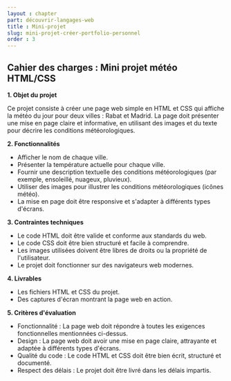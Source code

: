 ```yaml
---
layout : chapter
part: découvrir-langages-web
title : Mini-projet
slug: mini-projet-créer-portfolio-personnel
order : 3
---
```


## Cahier des charges : Mini projet météo HTML/CSS

**1. Objet du projet**

Ce projet consiste à créer une page web simple en HTML et CSS qui affiche la météo du jour pour deux villes : Rabat et Madrid. La page doit présenter une mise en page claire et informative, en utilisant des images et du texte pour décrire les conditions météorologiques.

**2. Fonctionnalités**

* Afficher le nom de chaque ville.
* Présenter la température actuelle pour chaque ville.
* Fournir une description textuelle des conditions météorologiques (par exemple, ensoleillé, nuageux, pluvieux).
* Utiliser des images pour illustrer les conditions météorologiques (icônes météo).
* La mise en page doit être responsive et s'adapter à différents types d'écrans.

**3. Contraintes techniques**

* Le code HTML doit être valide et conforme aux standards du web.
* Le code CSS doit être bien structuré et facile à comprendre.
* Les images utilisées doivent être libres de droits ou la propriété de l'utilisateur.
* Le projet doit fonctionner sur des navigateurs web modernes.

**4. Livrables**

* Les fichiers HTML et CSS du projet.
* Des captures d'écran montrant la page web en action.

**5. Critères d'évaluation**

* Fonctionnalité : La page web doit répondre à toutes les exigences fonctionnelles mentionnées ci-dessus.
* Design : La page web doit avoir une mise en page claire, attrayante et adaptée à différents types d'écrans.
* Qualité du code : Le code HTML et CSS doit être bien écrit, structuré et documenté.
* Respect des délais : Le projet doit être livré dans les délais impartis.

